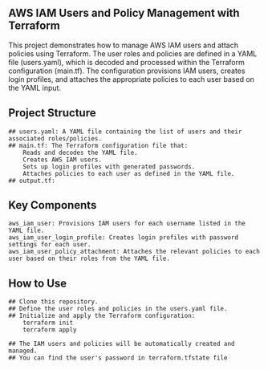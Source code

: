 ## AWS IAM Users and Policy Management with Terraform

This project demonstrates how to manage AWS IAM users and attach policies using Terraform. The user roles and policies are defined in a YAML file (users.yaml), which is decoded and processed within the Terraform configuration (main.tf). The configuration provisions IAM users, creates login profiles, and attaches the appropriate policies to each user based on the YAML input.
## Project Structure

    ## users.yaml: A YAML file containing the list of users and their associated roles/policies.
    ## main.tf: The Terraform configuration file that:
        Reads and decodes the YAML file.
        Creates AWS IAM users.
        Sets up login profiles with generated passwords.
        Attaches policies to each user as defined in the YAML file.
    ## output.tf: 
## Key Components

    aws_iam_user: Provisions IAM users for each username listed in the YAML file.
    aws_iam_user_login_profile: Creates login profiles with password settings for each user.
    aws_iam_user_policy_attachment: Attaches the relevant policies to each user based on their roles from the YAML file.

## How to Use

    ## Clone this repository.
    ## Define the user roles and policies in the users.yaml file.
    ## Initialize and apply the Terraform configuration:
        terraform init
        terraform apply

    ## The IAM users and policies will be automatically created and managed.
    ## You can find the user's password in terraform.tfstate file
